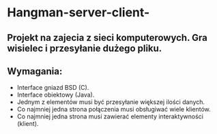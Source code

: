 # Hangman-server-client-

## Projekt na zajecia z sieci komputerowych. Gra wisielec i przesyłanie dużego pliku. 

## Wymagania:
 - Interface gniazd BSD (C).
 - Interface obiektowy (Java).
 - Jednym z elementów musi być przesyłanie większej ilości danych.
 - Co najmniej jedna strona połączenia musi obsługiwać wiele klientów.
 - Co najmniej jedna strona musi zawierać elementy interaktywności (klient).
